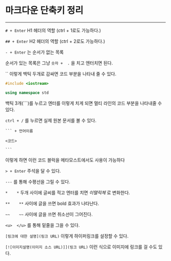 # 마크다운 단축키 정리

---



`# + Enter` H1 헤더의 역할 (ctrl + 1로도 가능하다.)



`## + Enter` H2 헤더의 역할 (ctrl + 2로도 가능하다.)



`- + Enter` 는 순서가 없는 목록



순서가 있는 목록은 그냥 `숫자 +  .` 을 치고 엔터치면 된다.



`` 이렇게 백틱 두개로 감싸면 코드 부분을 나타내 줄 수 있다.



```c++
#include <iostream>

using namespace std

```

백틱 3개(```)를 누르고 엔터를 이렇게 치게 되면 멀티 라인의 코드 부분을 나타내줄 수 있다.



`ctrl + /` 를 누르면 실제 원본 문서를 볼 수 있다.



` ``` + 언어이름 `

`<코드>`

` ``` `

이렇게 하면 이런 코드 블럭을 메타모스트에서도 사용이 가능하다



`> + Enter` 주석을 달 수 있다.



`---` 를 통해 수평선을 그릴 수 있다.



`*    *` 두개 사이에 글씨를 적고 엔터를 치면 *이탤릭체* 로 변화한다.



`**    **` 사이에 글을 쓰면 bold 효과가 나타난다.



`~~    ~~` 사이에 글을 쓰면 취소선이 그어진다.



`<u>  </u>` 를 통해 밑줄을 그을 수 있다.



`[링크에 대한 설명](링크 URL)` 이렇게 하이퍼링크를 설정할 수 있다.



`[![이미지설명(이미지 소스 URL)]](링크 URL)` 이런 식으로 이미지에 링크를 걸 수도 있다.